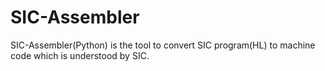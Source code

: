 # SIC-Assembler
SIC-Assembler(Python) is the tool to convert SIC program(HL) to machine code which is understood by SIC.
